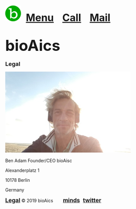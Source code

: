 <a href="https://bioaics.github.io"><img src="/bioAics-Logo-50.png" ></a>&nbsp;&nbsp;&nbsp;&nbsp;<strong><font size="6"><a href="https://bioaics.github.io/menu">Menu</a></font></strong>&nbsp;&nbsp;&nbsp;&nbsp;&nbsp;&nbsp;
<strong><font size="6"><a href="tel:+31685842325">Call</a></font></strong>&nbsp;&nbsp;&nbsp;&nbsp;&nbsp;&nbsp;
<strong><font size="6"><a href="mailto:bioaics.x@gmail.com">Mail</a></font></strong>

# <strong><font size="7">bioAics</font></strong>
<p><strong><font size="4">Legal</font></strong></P>
<img src="/Ben Adam w400.jpg" >
<p>Ben Adam Founder/CEO bioAisc</P>
<p>Alexanderplatz 1</P>
<p>10178 Berlin</P>
<p>Germany</P>

<strong><font size="4"><a href="https://bioaics.github.io/legal">Legal</a></font></strong> © 2019 bioAics &nbsp;&nbsp;&nbsp;&nbsp;&nbsp;&nbsp;&nbsp;<strong><font size="4"><a href="https://www.minds.com/bioaics" target="_blank">minds</a></font> &nbsp; <font size="4"><a href="https://twitter.com/bioAics" target="_blank">twitter</a></font></strong>
